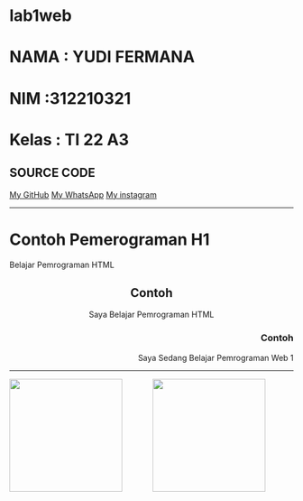 # lab1web
# NAMA : YUDI FERMANA
# NIM :312210321
# Kelas : TI 22 A3

## SOURCE CODE
<!DOCTYPE html>
<html lang="en">
<head>
    <meta charset="UTF-8">
    <meta name="viewport" content="width=device-width, initial-scale=1.0">
    <title>Lab1Web</title>
</head>
<body>
    <!-- Menambahkan Link Navigasi -->
    <nav>
        <a href="https://github.com/yudifermana">My GitHub</a>
        <a href="https://api.whatsapp.com/send/?phone=%2B6281317021490&text&type=phone_number&app_absent=0">My WhatsApp</a>
        <a href="https://www.instagram.com/yudifermana/">My instagram</a>
    </nav>
    <hr>
    <!-- Menambahkan Header & Paragraph-->
    <h1 align="left">Contoh Pemerograman H1</h1>
    <p align="left">Belajar Pemrograman HTML</p>
    <h2 align="center">Contoh</h2>
    <p align="center">Saya Belajar Pemrograman HTML</p>
    <h3 align="right">Contoh</h3>
    <p align="right">Saya Sedang Belajar Pemrograman Web 1</p>
    <hr>
    <!-- Menambahkan Image -->
    <img src="image/github-mark.png" align="left" width="200" height="200">
    <center>
    <img src="image/HTML5.jpg" width="200" height="200">
    </center>

</body>
</html>
